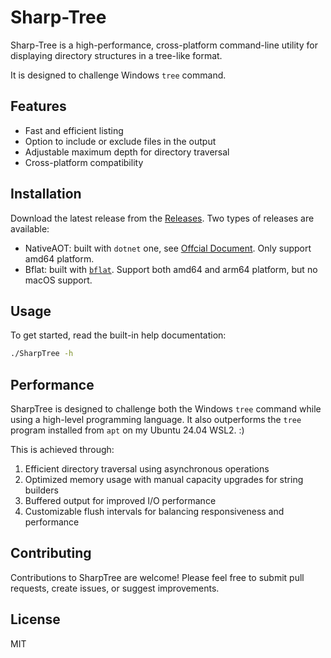 # Sharp-Tree

Sharp-Tree is a high-performance, cross-platform command-line utility
for displaying directory structures in a tree-like format.

It is designed to challenge Windows `tree` command.

## Features

- Fast and efficient listing
- Option to include or exclude files in the output
- Adjustable maximum depth for directory traversal
- Cross-platform compatibility

## Installation

Download the latest release from the
[Releases](https://github.com/salty-flower/SharpTree/releases/).
Two types of releases are available:

- NativeAOT: built with `dotnet` one,
  see [Offcial Document](https://learn.microsoft.com/en-us/dotnet/core/deploying/native-aot/). Only support amd64 platform.
- Bflat: built with [`bflat`](https://github.com/bflattened/bflat).
  Support both amd64 and arm64 platform, but no macOS support.

## Usage

To get started, read the built-in help documentation:

```bash
./SharpTree -h
```

## Performance

SharpTree is designed to challenge both the Windows `tree` command
while using a high-level programming language.
It also outperforms the `tree` program installed from `apt`
on my Ubuntu 24.04 WSL2. :)

This is achieved through:

1. Efficient directory traversal using asynchronous operations
2. Optimized memory usage with manual capacity upgrades for string builders
3. Buffered output for improved I/O performance
4. Customizable flush intervals for balancing responsiveness and performance

## Contributing

Contributions to SharpTree are welcome!
Please feel free to submit pull requests, create issues, or suggest improvements.

## License

MIT
